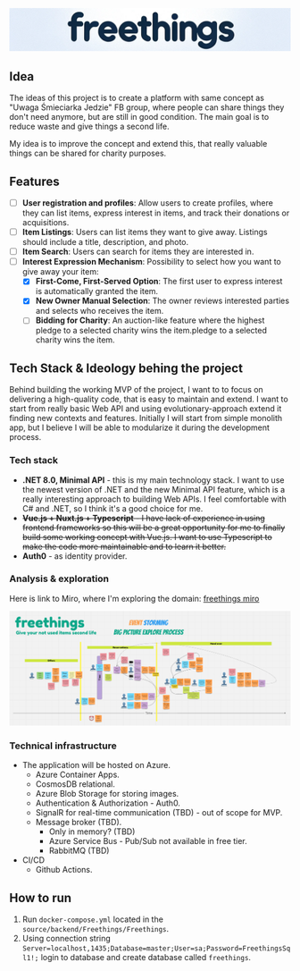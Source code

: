 
![freethings-logo](docs/images/freethings-logo-textonly.png "freethings-logo")

## Idea

The ideas of this project is to create a platform with same concept as "Uwaga Śmieciarka Jedzie" FB group, where people can share things they don't need anymore, but are still in good condition. The main goal is to reduce waste and give things a second life.

My idea is to improve the concept and extend this, that really valuable things can be shared for charity purposes.

## Features
- [ ] **User registration and profiles**: Allow users to create profiles, where they can list items, express interest in items, and track their donations or acquisitions.
- [ ] **Item Listings**: Users can list items they want to give away. Listings should include a title, description, and photo.
- [ ] **Item Search**: Users can search for items they are interested in.
- [ ] **Interest Expression Mechanism**: Possibility to select how you want to give away your item:
  - [x] **First-Come, First-Served Option**: The first user to express interest is automatically granted the item. 
  - [x] **New Owner Manual Selection**: The owner reviews interested parties and selects who receives the item.
  - [ ] **Bidding for Charity**: An auction-like feature where the highest pledge to a selected charity wins the item.pledge to a selected charity wins the item.

## Tech Stack & Ideology behing the project

Behind building the working MVP of the project, I want to to focus on delivering a high-quality code, that is easy to maintain and extend. I want to start from really basic Web API and using evolutionary-approach extend it finding new contexts and features. Initially I will start from simple monolith app, but I believe I will be able to modularize it during the development process.

### Tech stack
- **.NET 8.0, Minimal API** - this is my main technology stack. I want to use the newest version of .NET and the new Minimal API feature, which is a really interesting approach to building Web APIs. I feel comfortable with C# and .NET, so I think it's a good choice for me.
- ~~**Vue.js + Nuxt.js + Typescript** - I have lack of experience in using frontend frameworks so this will be a great opportunity for me to finally build some working concept with Vue.js. I want to use Typescript to make the code more maintainable and to learn it better.~~
- **Auth0** - as identity provider.

### Analysis & exploration

Here is link to Miro, where I'm exploring the domain: [freethings miro](https://miro.com/app/board/uXjVNl71hrg=/?share_link_id=521419360509)

![alt text](docs/images/miro-storming.png)

### Technical infrastructure

- The application will be hosted on Azure.
  - Azure Container Apps.
  - CosmosDB relational.
  - Azure Blob Storage for storing images.
  - Authentication & Authorization - Auth0.
  - SignalR for real-time communication (TBD) - out of scope for MVP.
  - Message broker (TBD).
    - Only in memory? (TBD) 
    - Azure Service Bus - Pub/Sub not available in free tier.
    - RabbitMQ (TBD)
- CI/CD
  - Github Actions.

## How to run

1. Run `docker-compose.yml` located in the `source/backend/Freethings/Freethings`.
2. Using connection string `Server=localhost,1435;Database=master;User=sa;Password=FreethingsSql1!;` login to database and create database called `freethings`.

